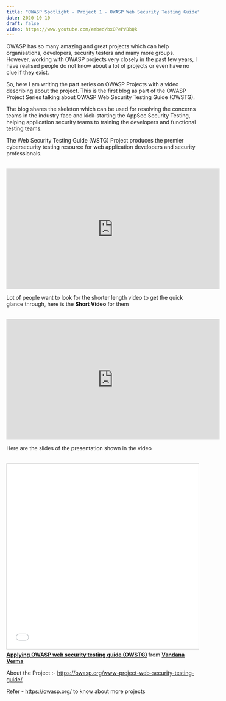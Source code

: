 ```yaml
---
title: "OWASP Spotlight - Project 1 - OWASP Web Security Testing Guide"
date: 2020-10-10
draft: false
video: https://www.youtube.com/embed/bxQPePVDbQk
---
```


OWASP has so many amazing and great projects which can help organisations, developers, security testers and many more groups. However, working with OWASP projects very closely in the past few years, I have realised people do not know about a lot of projects or even have no clue if they exist.

So, here I am writing the part series on OWASP Projects with a video describing about the project. This is the first blog as part of the OWASP Project Series talking about OWASP Web Security Testing Guide (OWSTG).

The blog shares the skeleton which can be used for resolving the concerns teams in the industry face and kick-starting the AppSec Security Testing, helping application security teams to training the developers and functional testing teams. 

The Web Security Testing Guide (WSTG) Project produces the premier cybersecurity testing resource for web application developers and security professionals.

</br>

<iframe width="560" height="315" src="https://www.youtube.com/embed/bxQPePVDbQk" frameborder="0" allow="accelerometer; autoplay; clipboard-write; encrypted-media; gyroscope; picture-in-picture" allowfullscreen></iframe>

Lot of people want to look for the shorter length video to get the quick glance through, here is the **Short Video** for them

</br>

<iframe width="560" height="315" src="https://www.youtube.com/embed/Q_FdZ07e8Kg" frameborder="0" allow="accelerometer; autoplay; clipboard-write; encrypted-media; gyroscope; picture-in-picture" allowfullscreen></iframe>

</br>

Here are the slides of the presentation shown in the video

</br>

<iframe src="//www.slideshare.net/slideshow/embed_code/key/23Zp8TQLi9XR1h" width="595" height="485" frameborder="0" marginwidth="0" marginheight="0" scrolling="no" style="border:1px solid #CCC; border-width:1px; margin-bottom:5px; max-width: 100%;" allowfullscreen> </iframe> <div style="margin-bottom:5px"> <strong> <a href="//www.slideshare.net/VandanaVerma24/applying-owasp-web-security-testing-guide-owstg" title="Applying OWASP web security testing guide (OWSTG)" target="_blank">Applying OWASP web security testing guide (OWSTG)</a> </strong> from <strong><a href="https://www.slideshare.net/VandanaVerma24" target="_blank">Vandana Verma</a></strong> </div>

About the Project :- https://owasp.org/www-project-web-security-testing-guide/


Refer - https://owasp.org/ to know about more projects
